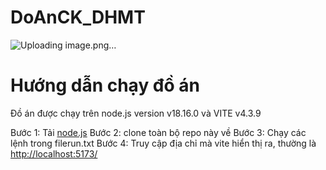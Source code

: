 # DoAnCK_DHMT
![Uploading image.png…]()
# Hướng dẫn chạy đồ án
Đồ án được chạy trên node.js version v18.16.0 và VITE v4.3.9

Bước 1: Tải [node.js](https://nodejs.org/en)
Bước 2: clone toàn bộ repo này về
Bước 3: Chạy các lệnh trong filerun.txt
Bước 4: Truy cập địa chỉ mà vite hiển thị ra, thường là [http://localhost:5173/](http://localhost:5173/)
